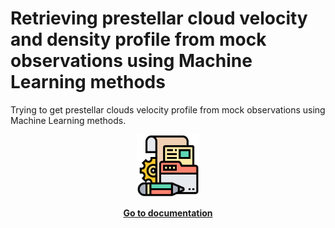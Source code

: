 # Retrieving prestellar cloud velocity and density profile from mock observations using Machine Learning methods

Trying to get prestellar clouds velocity profile from mock observations using Machine Learning methods.

<div align=center>
<a href="https://retrieving-prestellar-cloud-velocity-by-machine-learning.readthedocs.io/en/latest/">

<img src="docs/img/documentation.png" width="100">

**Go to documentation**

</a>
</div>